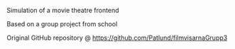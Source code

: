 Simulation of a movie theatre frontend

Based on a group project from school

Original GitHub repository @ https://github.com/Patlund/filmvisarnaGrupp3